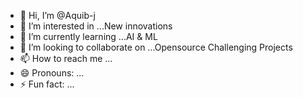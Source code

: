 - 👋 Hi, I’m @Aquib-j
- 👀 I’m interested in ...New innovations
- 🌱 I’m currently learning ...AI & ML
- 💞️ I’m looking to collaborate on ...Opensource Challenging Projects 
- 📫 How to reach me ...
- 😄 Pronouns: ...
- ⚡ Fun fact: ...

<!---
Aquib-git/Aquib-git is a ✨ special ✨ repository because its `README.md` (this file) appears on your GitHub profile.
You can click the Preview link to take a look at your changes.
--->
